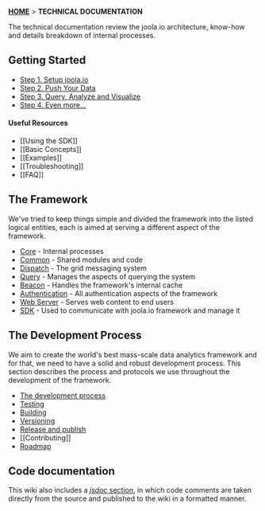 [**HOME**](Home) > **TECHNICAL DOCUMENTATION**

The technical documentation review the joola.io architecture, know-how and details breakdown of internal processes.

## Getting Started
- [Step 1. Setup joola.io](setting-up-joola.io)
- [Step 2. Push Your Data](pushing-data)
- [Step 3. Query, Analyze and Visualize](analytics-and-visualization)
- [Step 4. Even more...](using-joola.io)

#### Useful Resources
- [[Using the SDK]]
- [[Basic Concepts]]
- [[Examples]]
- [[Troubleshooting]]
- [[FAQ]]

## The Framework
We've tried to keep things simple and divided the framework into the listed logical entities, each is aimed at serving a different aspect of the framework.

- [Core](The-Core-Subsystem) - Internal processes
- [Common](The-Common-Subsystem) - Shared modules and code
- [Dispatch](The-Dispatch-Subsystem) - The grid messaging system
- [Query](The-Query-Subsystem) - Manages the aspects of querying the system
- [Beacon](The-Beacon-Subsystem) - Handles the framework's internal cache
- [Authentication](The-Authentication-Subsystem) - All authentication aspects of the framework
- [Web Server](The-Webserver-Subsystem) - Serves web content to end users
- [SDK](The-SDK-Subsystem) - Used to communicate with joola.io framework and manage it

## The Development Process
We aim to create the world's best mass-scale data analytics framework and for that, we need to have a solid and robust development process.
This section describes the process and protocols we use throughout the development of the framework.

- [The development process](development-process-overview)
- [Testing](development-testing)
- [Building](development-building)
- [Versioning](development-versioning)
- [Release and publish](build-overview)
- [[Contributing]]
- [Roadmap](product-roadmap)

## Code documentation
This wiki also includes a [_jsdoc_ section](code-documentation), in which code comments are taken directly from the source and published to the wiki in a formatted manner.
